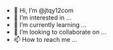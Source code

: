 - 👋 Hi, I’m @jtqy12com
- 👀 I’m interested in ...
- 🌱 I’m currently learning ...
- 💞️ I’m looking to collaborate on ...
- 📫 How to reach me ...

<!---
jtqy12com/jtqy12com is a ✨ special ✨ repository because its `README.md` (this file) appears on your GitHub profile.
You can click the Preview link to take a look at your changes.
--->

